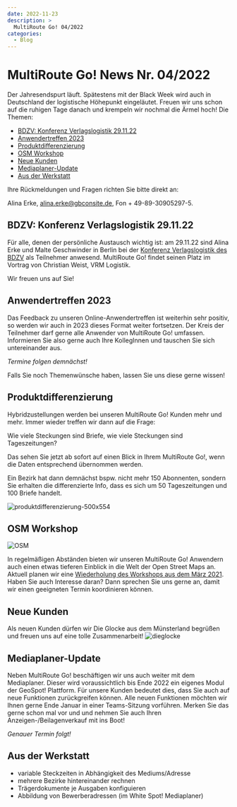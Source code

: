 ```yaml
---
date: 2022-11-23
description: >
  MultiRoute Go! 04/2022
categories:
  - Blog
---
```


# MultiRoute Go! News Nr. 04/2022

Der Jahresendspurt läuft. Spätestens mit der Black Week wird auch in Deutschland der logistische Höhepunkt eingeläutet. Freuen wir uns schon auf die ruhigen Tage danach und krempeln wir nochmal die Ärmel hoch!
Die Themen:

- [BDZV: Konferenz Verlagslogistik 29.11.22](https://go.multiroute.de/handbuch/blog/2022/11/23/multiroute-go-news-nr-042022/#bdzv-konferenz-verlagslogistik-291122)
- [Anwendertreffen 2023](https://go.multiroute.de/handbuch/blog/2022/11/23/multiroute-go-news-nr-042022/#anwendertreffen-2023)
- [Produktdifferenzierung](https://go.multiroute.de/handbuch/blog/2022/11/23/multiroute-go-news-nr-042022/#produktdifferenzierung)
- [OSM Workshop](https://go.multiroute.de/handbuch/blog/2022/11/23/multiroute-go-news-nr-042022/#osm-workshop)
- [Neue Kunden](https://go.multiroute.de/handbuch/blog/2022/11/23/multiroute-go-news-nr-042022/#neue-kunden)
- [Mediaplaner-Update](https://go.multiroute.de/handbuch/blog/2022/11/23/multiroute-go-news-nr-042022/#mediaplaner-update)
- [Aus der Werkstatt](https://go.multiroute.de/handbuch/blog/2022/11/23/multiroute-go-news-nr-042022/#aus-der-werkstatt)
<!-- more -->
Ihre Rückmeldungen und Fragen richten Sie bitte direkt an:

Alina Erke, alina.erke@gbconsite.de, Fon + 49-89-30905297-5.

## BDZV: Konferenz Verlagslogistik 29.11.22

Für alle, denen der persönliche Austausch wichtig ist: am 29.11.22 sind Alina Erke und Malte Geschwinder in Berlin bei der [Konferenz Verlagslogistik des BDZV](https://www.bdzv.de/bdzvplus/2022/konferenz-verlagslogistik) als Teilnehmer anwesend. MultiRoute Go! findet seinen Platz im Vortrag von Christian Weist, VRM Logistik.

Wir freuen uns auf Sie!

## Anwendertreffen 2023

Das Feedback zu unseren Online-Anwendertreffen ist weiterhin sehr positiv, so werden wir auch in 2023 dieses Format weiter fortsetzen. Der Kreis der Teilnehmer darf gerne alle Anwender von MultiRoute Go! umfassen. Informieren Sie also gerne auch Ihre KollegInnen und tauschen Sie sich untereinander aus.

*Termine folgen demnächst!*

Falls Sie noch Themenwünsche haben, lassen Sie uns diese gerne wissen!

## Produktdifferenzierung
Hybridzustellungen werden bei unseren MultiRoute Go! Kunden mehr und mehr. Immer wieder treffen wir dann auf die Frage:

Wie viele Steckungen sind Briefe, wie viele Steckungen sind Tageszeitungen?

Das sehen Sie jetzt ab sofort auf einen Blick in Ihrem MultiRoute Go!, wenn die Daten entsprechend übernommen werden.

Ein Bezirk hat dann demnächst bspw. nicht mehr 150 Abonnenten, sondern Sie erhalten die differenzierte Info, dass es sich um 50 Tageszeitungen und 100 Briefe handelt.

![produktdifferenzierung-500x554](https://github.com/gbconsite/MultiRoute-Go/assets/99329016/6f612816-b165-422f-ade9-8d99008a27ca)


## OSM Workshop

![OSM](https://github.com/gbconsite/MultiRoute-Go/assets/99329016/f67616ef-5fd0-4796-a5ab-7e8af0375cc4)

In regelmäßigen Abständen bieten wir unseren MultiRoute Go! Anwendern auch einen etwas tieferen Einblick in die Welt der Open Street Maps an. Aktuell planen wir eine [Wiederholung des Workshops aus dem März 2021](https://gbconsite.de/openstreetmap-workshop-fuer-multiroute-go-anwender/). Haben Sie auch Interesse daran? Dann sprechen Sie uns gerne an, damit wir einen geeigneten Termin koordinieren können.

## Neue Kunden

Als neuen Kunden dürfen wir Die Glocke aus dem Münsterland begrüßen und freuen uns auf eine tolle Zusammenarbeit!
![dieglocke](https://github.com/gbconsite/MultiRoute-Go/assets/99329016/4fd46a03-dc9a-4bb0-af80-71f9553d6f34)


## Mediaplaner-Update

Neben MultiRoute Go! beschäftigen wir uns auch weiter mit dem Mediaplaner. Dieser wird voraussichtlich bis Ende 2022 ein eigenes Modul der GeoSpot! Plattform. Für unsere Kunden bedeutet dies, dass Sie auch auf neue Funktionen zurückgreifen können. Alle neuen Funktionen möchten wir Ihnen gerne Ende Januar in einer Teams-Sitzung vorführen. Merken Sie das gerne schon mal vor und und nehmen Sie auch Ihren Anzeigen-/Beilagenverkauf mit ins Boot!

*Genauer Termin folgt!*


## Aus der Werkstatt

- variable Steckzeiten in Abhängigkeit des Mediums/Adresse
- mehrere Bezirke hintereinander rechnen
- Trägerdokumente je Ausgaben konfiguieren
- Abbildung von Bewerberadressen (im White Spot! Mediaplaner)
